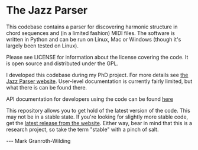The Jazz Parser
===============

This codebase contains a parser for discovering harmonic structure in 
chord sequences and (in a limited fashion) MIDI files. The software is 
written in Python and can be run on Linux, Mac or Windows (though it's 
largely been tested on Linux).

Please see LICENSE for information about the license covering the code.
It is open source and distributed under the GPL.

I developed this codebase during my PhD project. For more details see 
[the Jazz Parser website](http://jazzparser.granroth-wilding.co.uk/ "Jazz Parser").
User-level documentation is currently fairly limited, but what there is 
can be found there.

API documentation for developers using the code can be found 
[here](http://jazzparser.granroth-wilding.co.uk/api/ "API docs")

This repository allows you to get hold of the latest version of the code. 
This may not be in a stable state. If you're looking for slightly more stable 
code, get the 
[latest release from the website](http://jazzparser.granroth-wilding.co.uk/Parser "Jazz Parser release"). 
Either way, bear in mind that this is a research project, so take the 
term "stable" with a pinch of salt.

--- Mark Granroth-Wilding

